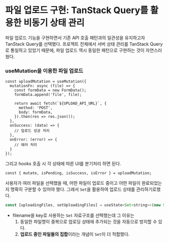 # 파일 업로드 구현: TanStack Query를 활용한 비동기 상태 관리
파일 업로드 기능을 구현하면서 기존 API 호출 패턴과의 일관성을 유지하고자 TanStack Query를 선택했다. 
프로젝트 전체에서 서버 상태 관리를 TanStack Query로 통일하고 있었기 때문에, 파일 업로드 역시 동일한 패턴으로 구현하는 것이 자연스러웠다.

### useMutation을 이용한 파일 업로드
```tsx
const uploadMutation = useMutation({
  mutationFn: async (file) => {
    const formData = new FormData();
    formData.append('file', file);
    
    return await fetch(`${UPLOAD_API_URL}`, {
      method: 'POST',
      body: formData,
    }).then(res => res.json());
  },
  onSuccess: (data) => {
    // 업로드 성공 처리
  },
  onError: (error) => {
    // 에러 처리
  }
});
```

그리고 hooks 호출 시 각 상태에 따른 UI를 분기처리 하면 된다.

```tsx
const { mutate, isPending, isSuccess, isError } = uploadMutation;
```

사용자가 여러 파일을 선택했을 때, 어떤 파일이 업로드 중이고 어떤 파일이 완료되었는지 명확히 구분할 수 있어야 했다. 그래서 `Set`을 활용하여 업로드 상태를 관리하기로했다.

```jsx
const [uploadingFiles, setUploadingFiles] = useState<Set<string>>(new Set());
```
- filename을 key로 사용하는 `Set` 자료구조를 선택했는데 그 이유는
  1. 동일한 파일명이 중복으로 업로딩 상태에 추가되는 것을 자동으로 방지할 수 있다.
  2. **업로드 중인 파일들의 집합**이라는 개념이 `Set`이 더 적합했다.
